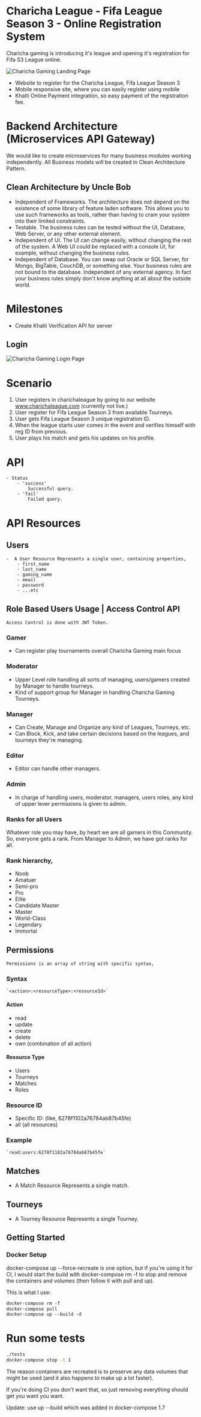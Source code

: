 
# Charicha League - Fifa League Season 3 - Online Registration System
Charicha gaming is introducing it's league and opening it's registration for Fifa S3 League online.

![Charicha Gaming Landing Page](assets/chc_gaming_landing.png)

- Website to register for the Charicha League, Fifa League Season 3
- Mobile responsive site, where you can easily register using mobile
- Khalti Online Payment integration, so easy payment of the registration fee.

# Backend Architecture (Microservices API Gateway) 
We would like to create microservices for many business modules working independently.
All Business models will be created in Clean Architecture Pattern.


## Clean Architecture by Uncle Bob
- Independent of Frameworks. The architecture does not depend on the existence of some library of feature laden software. This allows you to use such frameworks as tools, rather than having to cram your system into their limited constraints.
- Testable. The business rules can be tested without the UI, Database, Web Server, or any other external element.
- Independent of UI. The UI can change easily, without changing the rest of the system. A Web UI could be replaced with a console UI, for example, without changing the business rules.
- Independent of Database. You can swap out Oracle or SQL Server, for Mongo, BigTable, CouchDB, or something else. Your business rules are not bound to the database.
Independent of any external agency. In fact your business rules simply don't know anything at all about the outside world.

# Milestones
- Create Khalti Verification API for server

## Login
![Charicha Gaming Login Page](assets/chc_gaming_login.png)

# Scenario 
1. User registers in charichaleague by going to our website www.charichaleague.com (currently not live.)
2. User register for Fifa League Season 3 from available Tourneys.
3. User gets Fifa League Season 3 unique registration ID.
4. When the league starts user comes in the event and verifies himself with reg ID from previous.
5. User plays his match and gets his updates on his profile.


# API 
	- Status 
		- 'success'
			Successful query.
		- 'fail'
			Failed query.
			
# API Resources
## Users
	-  A User Resource Represents a single user, containing properties, 
		- first_name
		- last_name
		- gaming_name
		- email
		- password
		- ...etc


## Role Based Users Usage | Access Control API
	Access Control is done with JWT Token. 
	

### Gamer
- Can register play tournaments overall Charicha Gaming main focus

### Moderator 
- Upper Level role handling all sorts of managing, users/gamers created by Manager to handle tourneys.
- Kind of support group for Manager in handling Charicha Gaming Tourneys.

### Manager
- Can Create, Manage and Organize any kind of Leagues, Tourneys, etc.
- Can Block, Kick, and take certain decisions based on the leagues, and tourneys they're managing.

### Editor 
- Editor can handle other managers.

### Admin
- In charge of handling users, moderator, managers, users roles,  any kind of upper lever permissions is given to admin.


### Ranks for all Users
Whatever role you may have, by heart we are all gamers in this Community. So, everyone gets a rank.
From Manager to Admin, we have got ranks for all.

### Rank hierarchy, 
- Noob
- Amatuer
- Semi-pro
- Pro
- Elite
- Candidate Master
- Master
- World-Class
- Legendary
- Immortal

## Permissions
	Permissions is an array of string with specific syntax,
### Syntax
	`<action>:<resourceType>:<resourceId>`
#### Action
- read
- update
- create
- delete
- own (combination of all action)

#### Resource Type
- Users
- Tourneys
- Matches
- Roles

### Resource ID
- <resourceId> Specific ID:  (like, 6278f1102a76784ab87b45fe)
- all (all resources)

### Example
	`read:users:6278f1102a76784ab87b45fe`



## Matches
- A Match Resource Represents a single match. 

## Tourneys
- A Tourney Resource Represents a single Tourney.



## Getting Started

### Docker Setup
docker-compose up --force-recreate is one option, but if you're using it for CI, I would start the build with docker-compose rm -f to stop and remove the containers and volumes (then follow it with pull and up).

This is what I use:
```dockerfile
docker-compose rm -f
docker-compose pull
docker-compose up --build -d
```
# Run some tests
```bash
./tests
docker-compose stop -t 1
```
The reason containers are recreated is to preserve any data volumes that might be used (and it also happens to make up a lot faster).

If you're doing CI you don't want that, so just removing everything should get you want you want.

Update: use up --build which was added in docker-compose 1.7
